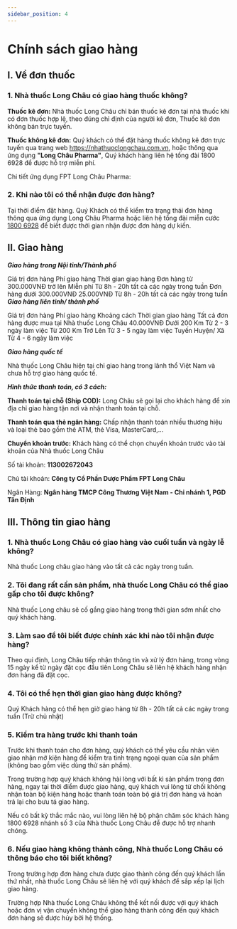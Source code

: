 ```yaml
---
sidebar_position: 4
---
```


# Chính sách giao hàng

## I. Về đơn thuốc

### 1. Nhà thuốc Long Châu có giao hàng thuốc không?

**Thuốc kê đơn:** Nhà thuốc Long Châu chỉ bán thuốc kê đơn tại nhà thuốc khi có đơn thuốc hợp lệ, theo đúng chỉ định của người kê đơn, Thuốc kê đơn không bán trực tuyến.

**Thuốc không kê đơn:** Quý khách có thể đặt hàng thuốc không kê đơn trực tuyến qua trang web https://nhathuoclongchau.com.vn, hoặc thông qua ứng dụng **"Long Châu Pharma"**, Quý khách hàng liên hệ tổng đài 1800 6928 để được hỗ trợ miễn phí.

Chi tiết ứng dụng FPT Long Châu Pharma:

### 2. Khi nào tôi có thể nhận được đơn hàng?

Tại thời điểm đặt hàng. Quý Khách có thể kiểm tra trạng thái đơn hàng thông qua ứng dụng Long Châu Pharma hoặc liên hệ tổng đài miễn cước [1800 6928](#) để biết được thời gian nhận được đơn hàng dự kiến.

## II. Giao hàng
**_Giao hàng trong Nội tỉnh/Thành phố_**

Giá trị đơn hàng Phí giao hàng Thời gian giao hàng
Đơn hàng từ 300.000VNĐ trở lên Miễn phí Từ 8h - 20h tất cả các ngày trong tuần
Đơn hàng dưới 300.000VNĐ 25.000VNĐ Từ 8h - 20h tất cả các ngày trong tuần
**_Giao hàng liên tỉnh/ thành phố_**

Giá trị đơn hàng Phí giao hàng Khoảng cách Thời gian giao hàng
Tất cả đơn hàng được mua tại
Nhà thuốc Long Châu 40.000VNĐ Dưới 200 Km Từ 2 - 3 ngày làm việc
Từ 200 Km Trở Lên Từ 3 - 5 ngày làm việc
Tuyến Huyện/ Xã Từ 4 - 6 ngày làm việc

**_Giao hàng quốc tế_**

Nhà thuốc Long Châu hiện tại chỉ giao hàng trong lãnh thổ Việt Nam và chưa hỗ trợ giao hàng quốc tế.

**_Hình thức thanh toán, có 3 cách:_**

**Thanh toán tại chỗ (Ship COD):** Long Châu sẽ gọi lại cho khách hàng để xin địa chỉ giao hàng tận nơi và nhận thanh toán tại chỗ.

**Thanh toán qua thẻ ngân hàng:** Chấp nhận thanh toán nhiều thương hiệu và loại thẻ bao gồm thẻ ATM, thẻ Visa, MasterCard,...

**Chuyển khoản trước:** Khách hàng có thể chọn chuyển khoản trước vào tài khoản của Nhà thuốc Long Châu

Số tài khoản: **113002672043**

Chủ tài khoản: **Công ty Cổ Phần Dược Phẩm FPT Long Châu**

Ngân Hàng: **Ngân hàng TMCP Công Thương Việt Nam - Chi nhánh 1, PGD Tân Định**

## III. Thông tin giao hàng

### 1. Nhà thuốc Long Châu có giao hàng vào cuối tuần và ngày lễ không?

Nhà thuốc Long châu giao hàng vào tất cả các ngày trong tuần.

### 2. Tôi đang rất cần sản phẩm, nhà thuốc Long Châu có thể giao gấp cho tôi được không?

Nhà thuốc Long châu sẽ cố gắng giao hàng trong thời gian sớm nhất cho quý khách hàng.

### 3. Làm sao để tôi biết được chính xác khi nào tôi nhận được hàng?

Theo qui định, Long Châu tiếp nhận thông tin và xử lý đơn hàng, trong vòng 15 ngày kể từ ngày đặt cọc đầu tiên Long Châu sẽ liên hệ khách hàng nhận đơn hàng đã đặt cọc.

### 4. Tôi có thể hẹn thời gian giao hàng được không?

Quý Khách hàng có thể hẹn giờ giao hàng từ 8h - 20h tất cả các ngày trong tuần (Trừ chủ nhật)

### 5. Kiểm tra hàng trước khi thanh toán

Trước khi thanh toán cho đơn hàng, quý khách có thể yêu cầu nhân viên giao nhận mở kiện hàng để kiểm tra tình trạng ngoại quan của sản phẩm (không bao gồm việc dùng thử sản phẩm).

Trong trường hợp quý khách không hài lòng với bất kì sản phẩm trong đơn hàng, ngay tại thời điểm được giao hàng, quý khách vui lòng từ chối không nhận toàn bộ kiện hàng hoặc thanh toán toàn bộ giá trị đơn hàng và hoàn trả lại cho bưu tá giao hàng.

Nếu có bất kỳ thắc mắc nào, vui lòng liên hệ bộ phận chăm sóc khách hàng 1800 6928 nhánh số 3 của Nhà thuốc Long Châu để được hỗ trợ nhanh chóng.

### 6. Nếu giao hàng không thành công, Nhà thuốc Long Châu có thông báo cho tôi biết không?

Trong trường hợp đơn hàng chưa được giao thành công đến quý khách lần thứ nhất, nhà thuốc Long Châu sẽ liên hệ với quý khách để sắp xếp lại lịch giao hàng.

Trường hợp Nhà thuốc Long Châu không thể kết nối được với quý khách hoặc đơn vị vận chuyển không thể giao hàng thành công đến quý khách đơn hàng sẽ được hủy bởi hệ thống.
